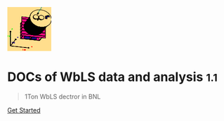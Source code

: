 <!-- _coverpage.md -->

![logo](_media/detector_setup.png)

# DOCs of WbLS data and analysis <small>1.1</small>

> 1Ton WbLS dectror in BNL

<!--
- Simple and lightweight (~21kB gzipped)
- No statically built html files
- Multiple themes
[GitHub](https://github.com/docsifyjs/docsify/)
[EMAIL:zhaor25@mail2.sysu.edu.cn](mailto:zhaor25@mail2.sysu.edu.cn)
-->

[Get Started](/introduction)


